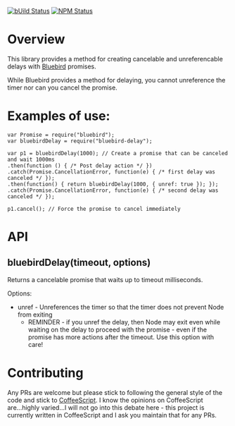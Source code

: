[![bUild Status](https://travis-ci.org/UberEther/bluebird-delay.svg?branch=master)](https://travis-ci.org/UberEther/bluebird-delay)
[![NPM Status](https://badge.fury.io/js/bluebird-delay.svg)](http://badge.fury.io/js/bluebird-delay)

# Overview

This library provides a method for creating cancelable and unreferencable delays with [Bluebird](https://github.com/petkaantonov/bluebird) promises.

While Bluebird provides a method for delaying, you cannot unreference the timer nor can you cancel the promise.

# Examples of use:

```
var Promise = require("bluebird");
var bluebirdDelay = require("bluebird-delay");

var p1 = bluebirdDelay(1000); // Create a promise that can be canceled and wait 1000ms
.then(function () { /* Post delay action */ })
.catch(Promise.CancellationError, function(e) { /* first delay was canceled */ });
.then(function() { return bluebirdDelay(1000, { unref: true }); });
.catch(Promise.CancellationError, function(e) { /* second delay was canceled */ });

p1.cancel(); // Force the promise to cancel immediately
```

# API

## bluebirdDelay(timeout, options)

Returns a cancelable promise that waits up to timeout milliseconds.

Options:
- unref - Unreferences the timer so that the timer does not prevent Node from exiting
    - REMINDER - if you unref the delay, then Node may exit even while waiting on the delay to proceed with the promise - even if the promise has more actions after the timeout.  Use this option with care!

# Contributing

Any PRs are welcome but please stick to following the general style of the code and stick to [CoffeeScript](http://coffeescript.org/).  I know the opinions on CoffeeScript are...highly varied...I will not go into this debate here - this project is currently written in CoffeeScript and I ask you maintain that for any PRs.

